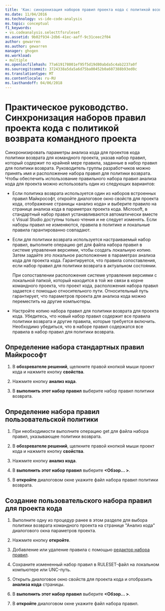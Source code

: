```yaml
---
title: 'Как: синхронизация наборов правил проекта кода с политикой возврата командного проекта | Документы Microsoft'
ms.date: 11/04/2016
ms.technology: vs-ide-code-analysis
ms.topic: conceptual
f1_keywords:
- vs.codeanalysis.selecttfsruleset
ms.assetid: 9b02f934-2db6-41ec-aaff-9c31ceec2f04
author: gewarren
ms.author: gewarren
manager: ghogen
ms.workload:
- multiple
ms.openlocfilehash: 77a619178001ef95f5d19d80abda5c4ab2237a0f
ms.sourcegitcommit: 3724338a5da5a6d75ba00452b0a607388b93ed0c
ms.translationtype: MT
ms.contentlocale: ru-RU
ms.lasthandoff: 04/06/2018
---
```

# <a name="how-to-synchronize-code-project-rule-sets-with-team-project-check-in-policy"></a>Практическое руководство. Синхронизация наборов правил проекта кода с политикой возврата командного проекта

Синхронизировать параметры анализа кода для проектов кода политики возврата для командного проекта, указав набор правил, который содержит по крайней мере правила, заданные в набор правил для политики возврата. Руководитель группы разработчиков можно принять имя и расположение набора правил для политики возврата. Чтобы обеспечить использование правильного набора правил анализа кода для проекта можно использовать один из следующих вариантов:

-   Если политика возврата используется один из наборов встроенных правил Майкрософт, откройте диалоговое окно свойств для проекта кода, отображение страницы «анализ кода» и выберите правило на странице анализа кода в параметрах проекта кода. Microsoft, в стандартный набор правил устанавливаются автоматически вместе с Visual Studio доступны только чтения и не следует изменять. Если наборы правил не изменяются, правила в политике и локальные правила гарантированно совпадают.

-   Если для политики возврата используется настраиваемый набор правил, выполните операцию get для файла набора правил в системе управления версиями, чтобы создать локальную копию. Затем задайте это локальное расположение в параметрах анализа кода для проекта кода. Гарантируется, что правила сопоставления, если набор правил для политики возврата в актуальном состоянии.

     При сопоставлении расположения системе управления версиями с локальной папкой, который находится в той же связи в корне командного проекта, что проект кода, расположения набора правил задается с помощью относительного пути. Относительный путь гарантирует, что параметров проекта для анализа кода можно переместить на другие компьютеры.

-   Настройте копию набора правил для политики возврата для проекта кода. Убедитесь, что новый набор правил содержит все правила политики возврата и другие правила, которые требуется включить. Необходимо убедиться, что в наборе правил содержатся все правила в набор правил для политики возврата.

## <a name="to-specify-a-microsoft-standard-rule-set"></a>Определение набора стандартных правил Майкрософт

1.  В **обозревателе решений**, щелкните правой кнопкой мыши проект кода и нажмите кнопку **свойства**.

2.  Нажмите кнопку **анализ кода**.

3.  В **выполнить этот набор правил** выберите набор правил политики возврата.

## <a name="to-specify-a-custom-check-in-policy-rule-set"></a>Определение набора правил пользовательской политики

1.  При необходимости выполните операцию get для файла набора правил, указывающее политики возврата.

2.  В **обозревателе решений**, щелкните правой кнопкой мыши проект кода и нажмите кнопку **свойства**.

3.  Нажмите кнопку **анализ кода**.

4.  В **выполнить этот набор правил** выберите  **\<Обзор... >**.

5.  В **откройте** диалоговом окне укажите файл набора правил политики возврата.

## <a name="to-create-a-custom-rule-set-for-a-code-project"></a>Создание пользовательского набора правил для проекта кода

1.  Выполните одну из процедур ранее в этом разделе для выбора политики возврата командного проекта на странице "Анализ кода" диалогового окна параметров проекта.

2.  Нажмите кнопку **откройте**.

3.  Добавление или удаление правила с помощью [редактор набора правил](../code-quality/working-in-the-code-analysis-rule-set-editor.md).

4.  Сохраните измененный набор правил в RULESET-файл на локальном компьютере или UNC-путь.

5.  Открыть диалоговое окно свойств для проекта кода и отобразить **анализа кода** страницы.

6.  В **выполнить этот набор правил** выберите  **\<Обзор... >**.

7.  В **откройте** диалоговом окне укажите файл набора правил.